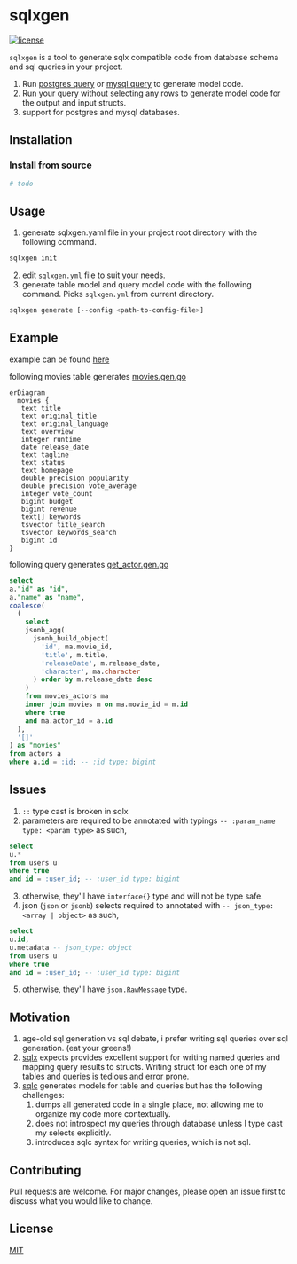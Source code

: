 # sqlxgen

[![license](http://img.shields.io/badge/license-MIT-red.svg?style=flat)](https://raw.githubusercontent.com/aakash-rajur/sqlxgen/main/LICENSE.md)

`sqlxgen` is a tool to generate sqlx compatible code from database schema and sql queries in your project.

1. Run [postgres query](https://github.com/aakash-rajur/sqlxgen/blob/main/internal/introspect/pg/model.sql) 
   or [mysql query](https://github.com/aakash-rajur/sqlxgen/blob/main/internal/introspect/mysql/model.sql) 
   to generate model code.
2. Run your query without selecting any rows to generate model code for the output and input structs.
3. support for postgres and mysql databases.

## Installation

### Install from source
```bash
# todo
```

## Usage

1. generate sqlxgen.yaml file in your project root directory with the following command.
```bash
sqlxgen init
```
2. edit `sqlxgen.yml` file to suit your needs.
3. generate table model and query model code with the following command. Picks `sqlxgen.yml` from current directory.
```bash
sqlxgen generate [--config <path-to-config-file>]
```

## Example
example can be found [here](example)

following movies table generates [movies.gen.go](example/internal/tmdb_pg/models/movie.gen.go)
```mermaid
erDiagram
  movies {
   text title
   text original_title
   text original_language
   text overview
   integer runtime
   date release_date
   text tagline
   text status
   text homepage
   double precision popularity
   double precision vote_average
   integer vote_count
   bigint budget
   bigint revenue
   text[] keywords
   tsvector title_search
   tsvector keywords_search
   bigint id
}
```
following query generates [get_actor.gen.go](example/internal/tmdb_pg/api/get_actor.gen.go)
```sql
select
a."id" as "id",
a."name" as "name",
coalesce(
  (
    select
    jsonb_agg(
      jsonb_build_object(
        'id', ma.movie_id,
        'title', m.title,
        'releaseDate', m.release_date,
        'character', ma.character
      ) order by m.release_date desc
    )
    from movies_actors ma
    inner join movies m on ma.movie_id = m.id
    where true
    and ma.actor_id = a.id
  ),
  '[]'
) as "movies"
from actors a
where a.id = :id; -- :id type: bigint
```

## Issues
1. `::` type cast is broken in sqlx
2. parameters are required to be annotated with typings `-- :param_name type: <param type>` as such,
```sql
select 
u.* 
from users u 
where true 
and id = :user_id; -- :user_id type: bigint
```
3. otherwise, they'll have `interface{}` type and will not be type safe.
4. json (`json` or `jsonb`) selects required to annotated with `-- json_type: <array | object>` as such,
```sql
select
u.id,
u.metadata -- json_type: object
from users u
where true
and id = :user_id; -- :user_id type: bigint
```
5. otherwise, they'll have `json.RawMessage` type.

## Motivation
1. age-old sql generation vs sql debate, i prefer writing sql queries over sql generation. (eat your greens!)
2. [sqlx](https://github.com/jmoiron/sqlx) expects provides excellent support for writing named queries and mapping query results to structs. Writing struct for each one of my tables and queries is tedious and error prone.
3. [sqlc](https://github.com/sqlc-dev/sqlc) generates models for table and queries but has the following challenges:
   1. dumps all generated code in a single place, not allowing me to organize my code more contextually. 
   2. does not introspect my queries through database unless I type cast my selects explicitly.
   3. introduces sqlc syntax for writing queries, which is not sql.

## Contributing
Pull requests are welcome. For major changes, please open an issue first to discuss what you would like to change.


## License
[MIT](LICENSE.md)
